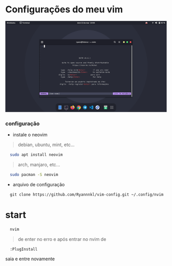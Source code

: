 # Configurações do meu vim

![screenshot](./screenshots/Captura%20de%20tela%20de%202022-03-13%2014-04-22.png)

### configuração

- instale o neovim

> debian, ubuntu, mint, etc...

```bash
  sudo apt install neovim
```

> arch, manjaro, etc...

```bash
  sudo pacman -S neovim
```

- arquivo de configuração

```
  git clone https://github.com/Ryannnkl/vim-config.git ~/.config/nvim
```

# start

```bash
  nvim
```

> de enter no erro e após entrar no nvim de

```
  :PlugInstall
```

saia e entre novamente
